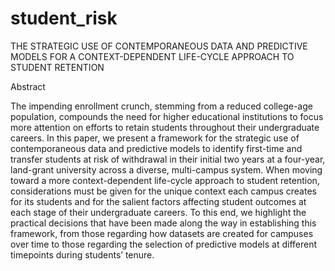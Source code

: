 # student_risk
THE STRATEGIC USE OF CONTEMPORANEOUS DATA AND PREDICTIVE MODELS FOR A CONTEXT-DEPENDENT LIFE-CYCLE APPROACH TO STUDENT RETENTION

Abstract

The impending enrollment crunch, stemming from a reduced college-age population, compounds the need for higher educational institutions to focus more attention on efforts to retain students throughout their undergraduate careers. In this paper, we present a framework for the strategic use of contemporaneous data and predictive models to identify first-time and transfer students at risk of withdrawal in their initial two years at a four-year, land-grant university across a diverse, multi-campus system. When moving toward a more context-dependent life-cycle approach to student retention, considerations must be given for the unique context each campus creates for its students and for the salient factors affecting student outcomes at each stage of their undergraduate careers. To this end, we highlight the practical decisions that have been made along the way in establishing this framework, from those regarding how datasets are created for campuses over time to those regarding the selection of predictive models at different timepoints during students’ tenure.

